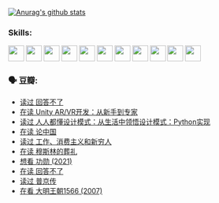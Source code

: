 
[![Anurag's github stats](https://github-readme-stats.vercel.app/api?username=w940853815)](https://github.com/anuraghazra/github-readme-stats)

### Skills:

<code><img height="32" src="https://cdn.jsdelivr.net/npm/simple-icons@v5/icons/python.svg"></code>
<code><img height="32" src="https://cdn.jsdelivr.net/npm/simple-icons@v5/icons/javascript.svg"></code>
<code><img height="32" src="https://cdn.jsdelivr.net/npm/simple-icons@v5/icons/django.svg"></code>
<code><img height="32" src="https://cdn.jsdelivr.net/npm/simple-icons@v5/icons/flask.svg"></code>
<code><img height="32" src="https://cdn.jsdelivr.net/npm/simple-icons@v5/icons/vuetify.svg"></code>
<code><img height="32" src="https://cdn.jsdelivr.net/npm/simple-icons@v5/icons/git.svg"></code>
<code><img height="32" src="https://cdn.jsdelivr.net/npm/simple-icons@v5/icons/docker.svg"></code>
<code><img height="32" src="https://cdn.jsdelivr.net/npm/simple-icons@v5/icons/postgresql.svg"></code>
<code><img height="32" src="https://cdn.jsdelivr.net/npm/simple-icons@v5/icons/elasticsearch.svg"></code>
<code><img height="32" src="https://cdn.jsdelivr.net/npm/simple-icons@v5/icons/macos.svg"></code>
<code><img height="32" src="https://cdn.jsdelivr.net/npm/simple-icons@v5/icons/linux.svg"></code>

### 🗣 豆瓣:

<!-- DOUBAN-ACTIVITIES:START -->
- [读过 回答不了](https://www.douban.com/people/136069238/status/3812155932/?_i=48954266)
- [在读 Unity AR/VR开发：从新手到专家](https://www.douban.com/people/136069238/status/3810864648/?_i=48954266)
- [读过 人人都懂设计模式：从生活中领悟设计模式：Python实现](https://www.douban.com/people/136069238/status/3806334005/?_i=48954266)
- [在读 论中国](https://www.douban.com/people/136069238/status/3805671678/?_i=48954266)
- [读过 工作、消费主义和新穷人](https://www.douban.com/people/136069238/status/3803834644/?_i=48954266)
- [在读 穆斯林的葬礼](https://www.douban.com/people/136069238/status/3802824932/?_i=48954266)
- [想看 功勋‎ (2021)](https://www.douban.com/people/136069238/status/3802127044/?_i=48954266)
- [在读 回答不了](https://www.douban.com/people/136069238/status/3802078489/?_i=48954266)
- [读过 普京传](https://www.douban.com/people/136069238/status/3802076688/?_i=48954266)
- [在看 大明王朝1566‎ (2007)](https://www.douban.com/people/136069238/status/3800275133/?_i=48954266)
<!-- DOUBAN-ACTIVITIES:END -->
<!--
**w940853815/w940853815** is a ✨ _special_ ✨ repository because its `README.md` (this file) appears on your GitHub profile.

Here are some ideas to get you started:

- 🔭 I’m currently working on ...
- 🌱 I’m currently learning ...
- 👯 I’m looking to collaborate on ...
- 🤔 I’m looking for help with ...
- 💬 Ask me about ...
- 📫 How to reach me: ...
- 😄 Pronouns: ...
- ⚡ Fun fact: ...
-->
